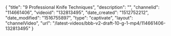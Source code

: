 {
    "title": "9 Professional Knife Techniques",
    "description": "",
    "channelid": "114661406",
    "videoid": "132813495",
    "date_created": "1512752212",
    "date_modified": "1516755897",
    "type": "captivate",
    "layout": "channelVideo",
    "url": "\/latest-videos\/bbb-v2-draft-10-g-1-mp4\/114661406-132813495"
}